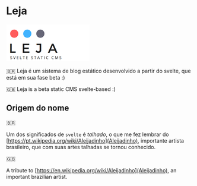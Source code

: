 # Leja

![Leja Logo!](public/data/img/logo.png)

:brazil:
Leja é um sistema de blog estático desenvolvido a partir do  svelte, que está em sua fase beta :)

:uk:
Leja is a beta static CMS svelte-based :)

## Origem do nome

:brazil:

Um dos significados de `svelte` é *talhado*, o que me fez lembrar do [https://pt.wikipedia.org/wiki/Aleijadinho](Aleijadinho), importante artista brasileiro, que com suas artes talhadas se tornou conhecido. 

:uk:

A tribute to [https://en.wikipedia.org/wiki/Aleijadinho](Aleijadinho), an important brazilian artist.
